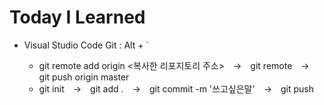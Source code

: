 # Today I Learned

- Visual Studio Code Git : Alt + `

  - git remote add origin <복사한 리포지토리 주소>　→　git remote　→　git push origin master
  - git init　→　git add .　→　git commit -m '쓰고싶은말'　→　git push

